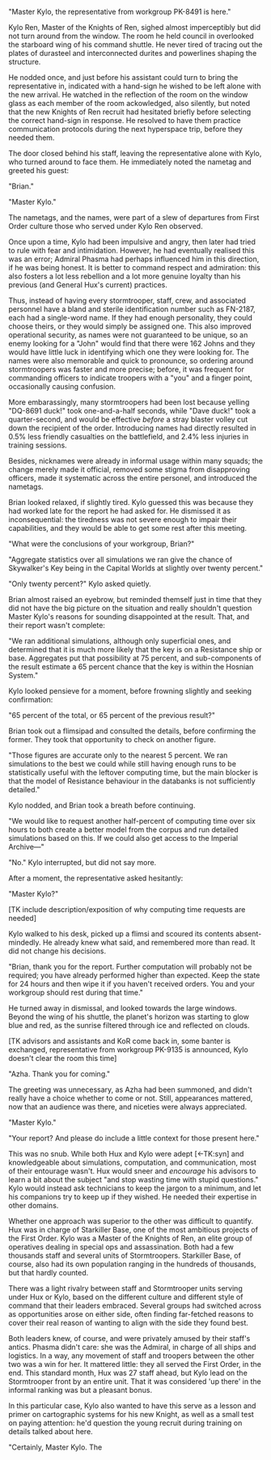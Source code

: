 "Master Kylo, the representative from workgroup PK-8491 is here."

Kylo Ren, Master of the Knights of Ren, sighed almost imperceptibly but did not
turn around from the window. The room he held council in overlooked the
starboard wing of his command shuttle. He never tired of tracing out the plates
of durasteel and interconnected durites and powerlines shaping the structure.

He nodded once, and just before his assistant could turn to bring the
representative in, indicated with a hand-sign he wished to be left alone with
the new arrival. He watched in the reflection of the room on the window glass
as each member of the room ackowledged, also silently, but noted that the new
Knights of Ren recruit had hesitated briefly before selecting the correct
hand-sign in response. He resolved to have them practice communication
protocols during the next hyperspace trip, before they needed them.

The door closed behind his staff, leaving the representative alone with Kylo,
who turned around to face them. He immediately noted the nametag and greeted
his guest:

"Brian."

"Master Kylo."

The nametags, and the names, were part of a slew of departures from First Order
culture those who served under Kylo Ren observed.

Once upon a time, Kylo had been impulsive and angry, then later had tried to
rule with fear and intimidation. However, he had eventually realised this was
an error; Admiral Phasma had perhaps influenced him in this direction, if he
was being honest. It is better to command respect and admiration: this also
fosters a lot less rebellion and a lot more genuine loyalty than his previous
(and General Hux's current) practices.

Thus, instead of having every stormtrooper, staff, crew, and associated
personnel have a bland and sterile identification number such as FN-2187, each
had a single-word name. If they had enough personality, they could choose
theirs, or they would simply be assigned one. This also improved operational
security, as names were not guaranteed to be unique, so an enemy looking for a
"John" would find that there were 162 Johns and they would have little luck in
identifying which one they were looking for. The names were also memorable and
quick to pronounce, so ordering around stormtroopers was faster and more
precise; before, it was frequent for commanding officers to indicate troopers
with a "you" and a finger point, occasionally causing confusion.

More embarassingly, many stormtroopers had been lost because yelling "DQ-8691
duck!" took one-and-a-half seconds, while "Dave duck!" took a quarter-second,
and would be effective _before_ a stray blaster volley cut down the recipient
of the order. Introducing names had directly resulted in 0.5% less friendly
casualties on the battlefield, and 2.4% less injuries in training sessions.

Besides, nicknames were already in informal usage within many squads; the
change merely made it official, removed some stigma from disapproving officers,
made it systematic across the entire personel, and introduced the nametags.

Brian looked relaxed, if slightly tired. Kylo guessed this was because they had
worked late for the report he had asked for. He dismissed it as
inconsequential: the tiredness was not severe enough to impair their
capabilities, and they would be able to get some rest after this meeting.

"What were the conclusions of your workgroup, Brian?"

"Aggregate statistics over all simulations we ran give the chance of
Skywalker's Key being in the Capital Worlds at slightly over twenty percent."

"Only twenty percent?" Kylo asked quietly.

Brian almost raised an eyebrow, but reminded themself just in time that they
did not have the big picture on the situation and really shouldn't question
Master Kylo's reasons for sounding disappointed at the result. That, and their
report wasn't complete:

"We ran additional simulations, although only superficial ones, and determined
that it is much more likely that the key is on a Resistance ship or base.
Aggregates put that possibility at 75 percent, and sub-components of the result
estimate a 65 percent chance that the key is within the Hosnian System."

Kylo looked pensieve for a moment, before frowning slightly and seeking
confirmation:

"65 percent of the total, or 65 percent of the previous result?"

Brian took out a flimsipad and consulted the details, before confirming the
former. They took that opportunity to check on another figure.

"Those figures are accurate only to the nearest 5 percent. We ran simulations
to the best we could while still having enough runs to be statistically useful
with the leftover computing time, but the main blocker is that the model of
Resistance behaviour in the databanks is not sufficiently detailed."

Kylo nodded, and Brian took a breath before continuing.

"We would like to request another half-percent of computing time over six hours
to both create a better model from the corpus and run detailed simulations
based on this. If we could also get access to the Imperial Archive—"

"No." Kylo interrupted, but did not say more.

After a moment, the representative asked hesitantly:

"Master Kylo?"

[TK include description/exposition of why computing time requests are needed]

Kylo walked to his desk, picked up a flimsi and scoured its contents
absent-mindedly. He already knew what said, and remembered more than read. It
did not change his decisions.

"Brian, thank you for the report. Further computation will probably not be
required; you have already performed higher than expected. Keep the state for
24 hours and then wipe it if you haven't received orders. You and your
workgroup should rest during that time."

He turned away in dismissal, and looked towards the large windows. Beyond the
wing of his shuttle, the planet's horizon was starting to glow blue and red, as
the sunrise filtered through ice and reflected on clouds.

[TK advisors and assistants and KoR come back in, some banter is exchanged,
representative from workgroup PK-9135 is announced, Kylo doesn't clear the room
this time]

"Azha. Thank you for coming."

The greeting was unnecessary, as Azha had been summoned, and didn't really have
a choice whether to come or not. Still, appearances mattered, now that an
audience was there, and niceties were always appreciated.

"Master Kylo."

"Your report? And please do include a little context for those present here."

This was no snub. While both Hux and Kylo were adept [←TK:syn] and
knowledgeable about simulations, computation, and communication, most of their
entourage wasn't. Hux would sneer and _encourage_ his advisors to learn a bit
about the subject "and stop wasting time with stupid questions." Kylo would
instead ask technicians to keep the jargon to a minimum, and let his companions
try to keep up if they wished. He needed their expertise in other domains.

Whether one approach was superior to the other was difficult to quantify. Hux
was in charge of Starkiller Base, one of the most ambitious projects of the
First Order. Kylo was a Master of the Knights of Ren, an elite group of
operatives dealing in special ops and assassination. Both had a few thousands
staff and several units of Stormtroopers. Starkiller Base, of course, also had
its own population ranging in the hundreds of thousands, but that hardly
counted.

There was a light rivalry between staff and Stormtrooper units serving under
Hux or Kylo, based on the different culture and different style of command that
their leaders embraced. Several groups had switched across as opportunities
arose on either side, often finding far-fetched reasons to cover their real
reason of wanting to align with the side they found best.

Both leaders knew, of course, and were privately amused by their staff's
antics. Phasma didn't care: she was the Admiral, in charge of all ships and
logistics. In a way, any movement of staff and troopers between the other two
was a win for her. It mattered little: they all served the First Order, in the
end. This standard month, Hux was 27 staff ahead, but Kylo lead on the
Stormtrooper front by an entire unit. That it was considered 'up there' in the
informal ranking was but a pleasant bonus.

In this particular case, Kylo also wanted to have this serve as a lesson and
primer on cartographic systems for his new Knight, as well as a small test on
paying attention: he'd question the young recruit during training on details
talked about here.

"Certainly, Master Kylo. The
